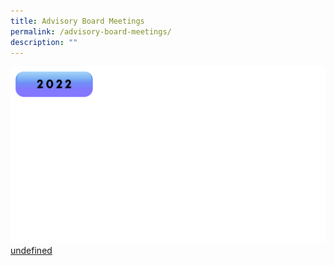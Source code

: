 ```yaml
---
title: Advisory Board Meetings
permalink: /advisory-board-meetings/
description: ""
---
```

![](/images/abm%202022.png)[undefined](/adboardmeeting-nov22/)